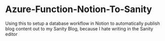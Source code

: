 # Azure-Function-Notion-To-Sanity
Using this to setup a database workflow in Notion to automatically publish blog content out to my Sanity Blog, because I hate writing in the Sanity editor
